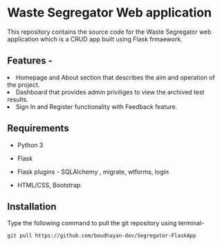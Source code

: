# Waste Segregator Web application

This repository contains the source code for the Waste Segregator web application which is a CRUD app built using Flask frmaework.

<h2>Features -</h2>
<li>
  Homepage and About section that describes the aim and operation of the project.
</li>

<li>
  Dashboard that provides admin priviliges to view the archived test results.
</li>
<li>
  Sign In and Register functionality with Feedback feature.
</li>

<h2> Requirements </h2>

* Python 3

* Flask

* Flask plugins - SQLAlchemy , migrate, wtforms, login

* HTML/CSS, Bootstrap.

<h2> Installation </h2>

Type the following command to pull the git repository using terminal-

```
git pull https://github.com/boudhayan-dev/Segregator-FlaskApp 
```
